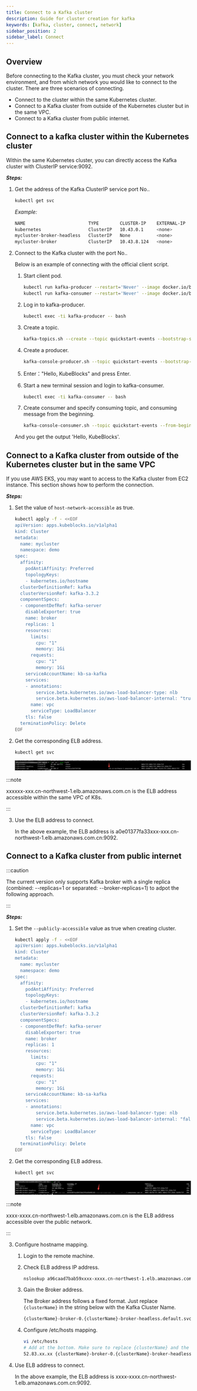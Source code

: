 ```yaml
---
title: Connect to a Kafka cluster 
description: Guide for cluster creation for kafka
keywords: [kafka, cluster, connect, network]
sidebar_position: 2
sidebar_label: Connect
---
```


## Overview

Before connecting to the Kafka cluster, you must check your network environment, and from which network you would like to connect to the cluster.
There are three scenarios of connecting.

* Connect to the cluster within the same Kubernetes cluster.
* Connect to a Kafka cluster from outside of the Kubernetes cluster but in the same VPC.
* Connect to a Kafka cluster from public internet.

## Connect to a kafka cluster within the Kubernetes cluster

Within the same Kubernetes cluster, you can directly access the Kafka cluster with ClusterIP service:9092.

***Steps:***

1. Get the address of the Kafka ClusterIP service port No..

   ```bash
   kubectl get svc 
   ```

   *Example:*

   ```bash
   NAME                        TYPE        CLUSTER-IP    EXTERNAL-IP   PORT(S)                               AGE
   kubernetes                  ClusterIP   10.43.0.1     <none>        443/TCP                               9d
   mycluster-broker-headless   ClusterIP   None          <none>        9092/TCP,9093/TCP,9094/TCP,5556/TCP   7d16h
   mycluster-broker            ClusterIP   10.43.8.124   <none>        9093/TCP,9092/TCP,5556/TCP            7d16h
   ```

2. Connect to the Kafka cluster with the port No..

   Below is an example of connecting with the official client script.

   1. Start client pod.

       ```bash
       kubectl run kafka-producer --restart='Never' --image docker.io/bitnami/kafka:3.3.2-debian-11-r54 --command -- sleep infinity
       kubectl run kafka-consumer --restart='Never' --image docker.io/bitnami/kafka:3.3.2-debian-11-r54 --command -- sleep infinity
       ```

   2. Log in to kafka-producer.

       ```bash
       kubectl exec -ti kafka-producer -- bash
       ```

   3. Create a topic.

       ```bash
       kafka-topics.sh --create --topic quickstart-events --bootstrap-server xxx-broker:9092
       ```

   4. Create a producer.

       ```bash
       kafka-console-producer.sh --topic quickstart-events --bootstrap-server xxx-broker:9092 
       ```

   5. Enter："Hello, KubeBlocks" and press Enter.

   6. Start a new terminal session and login to kafka-consumer.

       ```bash
       kubectl exec -ti kafka-consumer -- bash
       ```

   7. Create consumer and specify consuming topic, and consuming message from the beginning.

       ```bash
       kafka-console-consumer.sh --topic quickstart-events --from-beginning --bootstrap-server xxx-broker:9092
       ```

   And you get the output 'Hello, KubeBlocks'.

## Connect to a Kafka cluster from outside of the Kubernetes cluster but in the same VPC

If you use AWS EKS, you may want to access to the Kafka cluster from EC2 instance. This section shows how to perform the connection.

***Steps:***

1. Set the value of `host-network-accessible` as true.

    ```bash
    kubectl apply -f - <<EOF
    apiVersion: apps.kubeblocks.io/v1alpha1
    kind: Cluster
    metadata:
      name: mycluster
      namespace: demo
    spec:
      affinity:
        podAntiAffinity: Preferred
        topologyKeys:
        - kubernetes.io/hostname
      clusterDefinitionRef: kafka
      clusterVersionRef: kafka-3.3.2
      componentSpecs:
      - componentDefRef: kafka-server
        disableExporter: true
        name: broker
        replicas: 1
        resources:
          limits:
            cpu: "1"
            memory: 1Gi
          requests:
            cpu: "1"
            memory: 1Gi
        serviceAccountName: kb-sa-kafka
        services:
        - annotations: 
            service.beta.kubernetes.io/aws-load-balancer-type: nlb
            service.beta.kubernetes.io/aws-load-balancer-internal: "true"
          name: vpc
          serviceType: LoadBalancer
        tls: false
      terminationPolicy: Delete
    EOF
    ```

2. Get the corresponding ELB address.

   ```bash
   kubectl get svc 
   ```

   ![gain elb address](./../../../img/connect-to-kafka-cluster-gain-elb-address.png)

  :::note

  xxxxxx-xxx.cn-northwest-1.elb.amazonaws.com.cn is the ELB address accessible within the same VPC of K8s.

  :::

3. Use the ELB address to connect.

    In the above example, the ELB address is a0e01377fa33xxx-xxx.cn-northwest-1.elb.amazonaws.com.cn:9092.

## Connect to a Kafka cluster from public internet

:::caution

The current version only supports Kafka broker with a single replica (combined: --replicas=1 or separated: --broker-replicas=1) to adpot the following approach.

:::

***Steps:***

1. Set the `--publicly-accessible` value as true when creating cluster.

    ```bash
    kubectl apply -f - <<EOF
    apiVersion: apps.kubeblocks.io/v1alpha1
    kind: Cluster
    metadata:
      name: mycluster
      namespace: demo
    spec:
      affinity:
        podAntiAffinity: Preferred
        topologyKeys:
        - kubernetes.io/hostname
      clusterDefinitionRef: kafka
      clusterVersionRef: kafka-3.3.2
      componentSpecs:
      - componentDefRef: kafka-server
        disableExporter: true
        name: broker
        replicas: 1
        resources:
          limits:
            cpu: "1"
            memory: 1Gi
          requests:
            cpu: "1"
            memory: 1Gi
        serviceAccountName: kb-sa-kafka
        services:
        - annotations: 
            service.beta.kubernetes.io/aws-load-balancer-type: nlb
            service.beta.kubernetes.io/aws-load-balancer-internal: "false"
          name: vpc
          serviceType: LoadBalancer
        tls: false
      terminationPolicy: Delete
    EOF
    ```

2. Get the corresponding ELB address.

   ```bash
   kubectl get svc
   ```

   ![gain ELB address cross vpc](./../../../img/kafka-connect-cross-vpc.png)

  :::note

  xxxx-xxxx.cn-northwest-1.elb.amazonaws.com.cn is the ELB address accessible over the public network.

  :::

3. Configure hostname mapping.

   1. Login to the remote machine.
   2. Check ELB address IP address.

      ```bash
      nslookup a96caad7bab59xxxx-xxxx.cn-northwest-1.elb.amazonaws.com.cn
      ```

   3. Gain the Broker address.

      The Broker address follows a fixed format. Just replace `{clusterName}` in the string below with the Kafka Cluster Name.

      ```bash
      {clusterName}-broker-0.{clusterName}-broker-headless.default.svc
      ```

   4. Configure /etc/hosts mapping.

       ```bash
       vi /etc/hosts
       # Add at the bottom. Make sure to replace {clusterName} and the IP address with the actual values:
       52.83.xx.xx {clusterName}-broker-0.{clusterName}-broker-headless.default.svc
       ```

4. Use ELB address to connect.

    In the above example, the ELB address is xxxx-xxxx.cn-northwest-1.elb.amazonaws.com.cn:9092.
